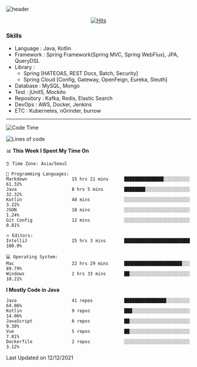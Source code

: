 <!-- Github Profile Readme로 프로필 꾸미기 : https://zzsza.github.io/development/2020/07/10/make-github-profile-readme/ -->

<!-- github theme -->
  <!-- 
    ![header](https://capsule-render.vercel.app/api?type=slice&color=e0f0e3&height=150&section=header&text=beasy&fontSize=45)
  -->
  ![header](https://capsule-render.vercel.app/api?type=soft&color=e0f0e3&height=150&section=header&text=Choi-YongSeok&fontSize=55&animation=twinkling)


<!-- hits count : https://hits.seeyoufarm.com/ -->
<div align=center>
    
  [![Hits](https://hits.seeyoufarm.com/api/count/incr/badge.svg?url=https%3A%2F%2Fgithub.com%2Fchoi-ys&count_bg=%2379C83D&title_bg=%23555555&icon=&icon_color=%23E7E7E7&title=hits&edge_flat=false)](https://hits.seeyoufarm.com)

</div>


<!-- Committed Top Lang -->
<div align=center>
</div>


### Skills
 - Language : Java, Kotlin
 - Framework : Spring Framework(Spring MVC, Spring WebFlux), JPA, QueryDSL
 - Library : 
   - Spring [HATEOAS, REST Docs, Batch, Security]
   - Spring Cloud [Config, Gateway, OpenFeign, Eureka, Sleuth]
 - Database : MySQL, Mongo
 - Test : jUnit5, Mockito
 - Repository : Kafka, Redis, Elastic Search
 - DevOps : AWS, Docker, Jenkins
 - ETC : Kubernetes, nGrinder, burrow

---

<!--START_SECTION:waka-->
![Code Time](http://img.shields.io/badge/Code%20Time-1%2C743%20hrs%2047%20mins-blue)

![Lines of code](https://img.shields.io/badge/From%20Hello%20World%20I%27ve%20Written-206%20Thousand%20lines%20of%20code-blue)

📊 **This Week I Spent My Time On** 

```text
⌚︎ Time Zone: Asia/Seoul

💬 Programming Languages: 
Markdown                 15 hrs 21 mins      ███████████████░░░░░░░░░░   61.32% 
Java                     8 hrs 5 mins        ████████░░░░░░░░░░░░░░░░░   32.32% 
Kotlin                   48 mins             ░░░░░░░░░░░░░░░░░░░░░░░░░   3.22% 
JSON                     18 mins             ░░░░░░░░░░░░░░░░░░░░░░░░░   1.24% 
Git Config               12 mins             ░░░░░░░░░░░░░░░░░░░░░░░░░   0.81%

🔥 Editors: 
IntelliJ                 25 hrs 3 mins       █████████████████████████   100.0%

💻 Operating System: 
Mac                      22 hrs 29 mins      ██████████████████████░░░   89.79% 
Windows                  2 hrs 33 mins       ██░░░░░░░░░░░░░░░░░░░░░░░   10.21%

```

**I Mostly Code in Java** 

```text
Java                     41 repos            ████████████████░░░░░░░░░   64.06% 
Kotlin                   9 repos             ███░░░░░░░░░░░░░░░░░░░░░░   14.06% 
JavaScript               6 repos             ██░░░░░░░░░░░░░░░░░░░░░░░   9.38% 
Vue                      5 repos             ██░░░░░░░░░░░░░░░░░░░░░░░   7.81% 
Dockerfile               2 repos             ░░░░░░░░░░░░░░░░░░░░░░░░░   3.12%

```



 Last Updated on 12/12/2021
<!--END_SECTION:waka-->

<!-- 
![footer](https://capsule-render.vercel.app/api?section=footer&type=slice&color=e0f0e3)
-->

